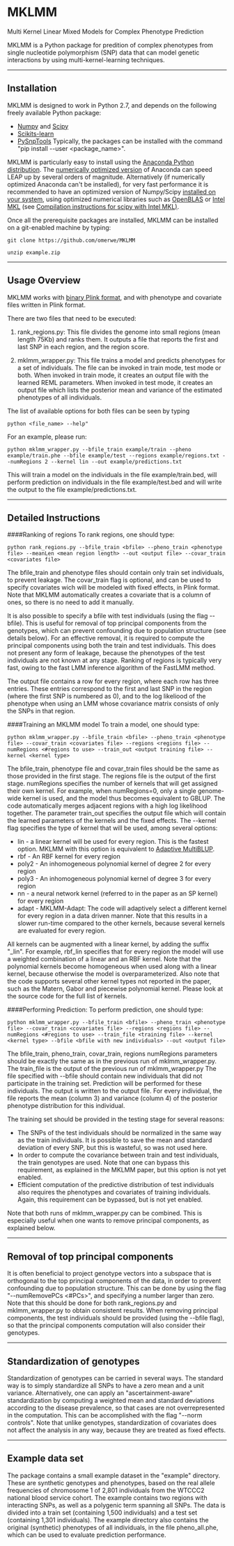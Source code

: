 # MKLMM
Multi Kernel Linear Mixed Models for Complex Phenotype Prediction

MKLMM is a Python package for predition of complex phenotypes from single nucleotide polymorphism (SNP) data that can model genetic interactions by using multi-kernel-learning techniques.

------------------
Installation
------------------
MKLMM is designed to work in Python 2.7, and depends on the following freely available Python package:
* [Numpy](http://www.numpy.org/) and [Scipy](http://www.scipy.org/)
* [Scikits-learn](http://scikit-learn.org/stable/)
* [PySnpTools](https://github.com/MicrosoftGenomics/PySnpTools)
Typically, the packages can be installed with the command "pip install --user <package_name>".

MKLMM is particularly easy to install using the [Anaconda Python distribution](https://store.continuum.io/cshop/anaconda). The [numerically optimized version](http://docs.continuum.io/mkl-optimizations/index) of Anaconda can speed LEAP up by several orders of magnitude.
Alternatively (if numerically optimized Anaconda can't be installed), for very fast performance it is recommended to have an optimized version of Numpy/Scipy [installed on your system](http://www.scipy.org/scipylib/building), using optimized numerical libraries such as [OpenBLAS](http://www.openblas.net) or [Intel MKL](https://software.intel.com/en-us/intel-mkl) (see [Compilation instructions for scipy with Intel MKL)](https://software.intel.com/en-us/articles/numpyscipy-with-intel-mkl).

Once all the prerequisite packages are installed, MKLMM can be installed on a git-enabled machine by typing:
```
git clone https://github.com/omerwe/MKLMM
```
```
unzip example.zip
```

------------------
Usage Overview
------------------
MKLMM works with [binary Plink format](http://pngu.mgh.harvard.edu/~purcell/plink/data.shtml#bed), and with phenotype and covariate files written in Plink format. 

There are two files that need to be executed:

1. rank_regions.py:  This file divides the genome into small regions (mean length 75Kb) and ranks them. It outputs a file that reports the first and last SNP in each region, and the region score.

2. mklmm_wrapper.py: This file trains a model and predicts phenotypes for a set of individuals. The file can be invoked in train mode, test mode or both. When invoked in train mode, it creates an output file with the learned REML parameters. When invoked in test mode, it creates an output file which lists the posterior mean and variance of the estimated phenotypes of all individuals.


The list of available options for both files can be seen by typing
```
python <file_name> --help"
```

For an example, please run:
```
python mklmm_wrapper.py --bfile_train example/train --pheno example/train.phe --bfile example/test --regions example/regions.txt --numRegions 2 --kernel lin --out example/predictions.txt
```
This will train a model on the individuals in the file example/train.bed, will perform prediction on individuals in the file example/test.bed and will write the output to the file example/predictions.txt.

------------------
Detailed Instructions
------------------
####Ranking of regions
To rank regions, one should type:
```
python rank_regions.py --bfile_train <bfile> --pheno_train <phenotype file> --meanLen <mean region length> --out <output file> --covar_train <covariates file>
```
The bfile_train and phenotype files should contain only train set individuals, to prevent leakage. The covar_train flag is optional, and can be used to specify covariates wich will be modeled with fixed effects, in Plink format. Note that MKLMM automatically creates a covariate that is a column of ones, so there is no need to add it manually.

It is also possible to specify a bfile with test individuals (using the flag --bfile). This is useful for removal of top principal components from the genotypes, which can prevent confounding due to population structure (see details below). For an effective removal, it is required to compute the principal components using both the train and test individuals. This does not present any form of leakage, because the phenotypes of the test individuals are not known at any stage.
Ranking of regions is typically very fast, owing to the fast LMM inference algorithm of the FastLMM method.


The output file contains a row for every region, where each row has three entries. These entries correspond to the first and last SNP in the region (where the first SNP is numbered as 0), and to the log likeliood of the phenotype when using an LMM whose covariance matrix consists of only the SNPs in that region.

####Training an MKLMM model
To train a model, one should type:
```
python mklmm_wrapper.py --bfile_train <bfile> --pheno_train <phenotype file> --covar_train <covariates file> --regions <regions file> --numRegions <#regions to use> --train_out <output training file> --kernel <kernel type> 
```

The bfile_train, phenotype file and covar_train files should be the same as those provided in the first stage. The regions file is the output of the first stage. numRegions specifies the number of kernels that will get assigned their own kernel. For example, when numRegions=0, only a single genome-wide kernel is used, and the model thus becomes equivalent to GBLUP. The code automatically merges adjacent regions with a high log likelihood together. The parameter train_out specifies the output file which will contain the learned parameters of the kernels and the fixed effects.
The --kernel flag specifies the type of kernel that will be used, among several options:

* lin - a linear kernel will be used for every region. This is the fastest option. MKLMM with this option is equivalent to [Adaptive MultiBLUP](http://genome.cshlp.org/content/early/2014/06/24/gr.169375.113.abstract).
* rbf - An RBF kernel for every region
* poly2 - An inhomogeneous polynomial kernel of degree 2 for every region
* poly3 - An inhomogeneous polynomial kernel of degree 3 for every region
* nn - a neural network kernel (referred to in the paper as an SP kernel)  for every region
* adapt - MKLMM-Adapt: The code will adaptively select a different kernel for every region in a data driven manner. Note that this results in a slower run-time compared to the other kernels, because several kernels are evaluated for every region.

All kernels can be augmented with a linear kernel, by adding the suffix "_lin". For example, rbf_lin specifies that for every region the model will use a weighted combination of a linear and an RBF kernel. Note that the polynomial kernels become homogeneous when used along with a linear kernel, because otherwise the model is overparameterized. Also note that the code supports several other kernel types not reported in the paper, such as the Matern, Gabor and piecewise polynomial kernel. Please look at the source code for the full
list of kernels.

####Performing Prediction:
To perform prediction, one should type:
```
python mklmm_wrapper.py --bfile_train <bfile> --pheno_train <phenotype file> --covar_train <covariates file> --regions <regions file> --numRegions <#regions to use> --train_file <training file> --kernel <kernel type> --bfile <bfile with new individuals> --out <output file>
```

The bfile_train, pheno_train, covar_train, regions numRegions parameters should be exactly the same as in the previous run of mklmm_wrapper.py. The train_file is the output of the previous run of mklmm_wrapper.py
The file specified with --bfile should contain new individuals that did not participate in the training set. Prediction will be performed for these individuals.
The output is written to the output file. For every individual, the file reports the mean (column 3) and variance (column 4) of the posterior phenotype distribution for this individual.


The training set should be provided in the testing stage for several reasons:
* The SNPs of the test individuals should be normalized in the same way as the train individuals. It is possible to save the mean and standard deviation of every SNP, but this is wasteful, so was not used here.
* In order to compute the covariance between train and test individuals, the train genotypes are used. Note that one can bypass this requirement, as explained in the MKLMM paper, but this option is not yet enabled.
* Efficient computation of the predictive distribution of test individuals also requires the phenotypes and covariates of training individuals. Again, this requirement can be bypassed, but is not yet enabled.

Note that both runs of mklmm_wrapper.py can be combined. This is especially useful when one wants to remove principal components, as explained below.


------------------
Removal of top principal components
------------------
It is often beneficial to project genotype vectors into a subspace that is orthogonal to the top principal components of the data, in order to prevent confounding due to population structure. This can be done by using the flag "--numRemovePCs <#PCs>", and specifying a number larger than zero. Note that this should be done for both rank_regions.py and mklmm_wrapper.py to obtain consistent results.
When removing principal components, the test individuals should be provided (using the --bfile flag), so that the principal components computation will also consider their genotypes. 


-----------------------------
Standardization of genotypes
-----------------------------
Standardization of genotypes can be carried in several ways. The standard way is to simply standardize all SNPs to have a zero mean and a unit variance. Alternatively, one can apply an "ascertainment-aware" standardization by computing a weighted mean and standard deviations according to the disease prevalence, so that cases are not overrepresented in the computation. This can be accomplished with the flag "--norm controls". Note that unlike genotypes, standardization of covariates does not affect the analysis in any way, because they are treated as fixed effects.


-----------------------------
Example data set
-----------------------------
The package contains a small example dataset in the "example" directory. These are synthetic genotypes and phenotypes, based on the real allele frequencies of chromosome 1 of 2,801 individuals from the WTCCC2 national blood service cohort. The example contains two regions with interacting SNPs, as well as a polygenic term spanning all SNPs.
The data is divided into a train set (containing 1,500 individuals) and a test set (containing 1,301 individuals).
The example directory also contains the original (synthetic) phenotypes of all individuals, in the file pheno_all.phe, which can be used to evaluate prediction performance.
















